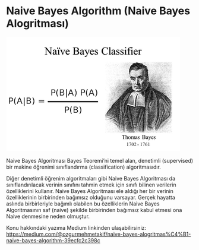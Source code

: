 
# Naive Bayes Algorithm (Naive Bayes Alogritması)





![Naive Bayes](naive_bayes.png)

  Naive Bayes Algoritması Bayes Teoremi’ni temel alan, denetimli (supervised) bir makine öğrenimi sınıflandırma (classification) algoritmasıdır.

Diğer denetimli öğrenim algoritmaları gibi Naive Bayes Algoritması da sınıflandırılacak verinin sınıfını tahmin etmek için sınıfı bilinen verilerin özelliklerini kullanır. Naive Bayes Algoritması ele aldığı her bir verinin özelliklerinin birbirinden bağımsız olduğunu varsayar. Gerçek hayatta aslında birbirleriyle bağımlı olabilen bu özelliklerin Naive Bayes Algoritmasının saf (naive) şekilde birbirinden bağımsız kabul etmesi ona Naive denmesine neden olmuştur.

Konu hakkındaki yazıma Medium linkinden ulaşabilirsiniz: https://medium.com/@ozgurmehmetakif/naive-bayes-alogritmas%C4%B1-naive-bayes-algorithm-39ecfc2c398c
  